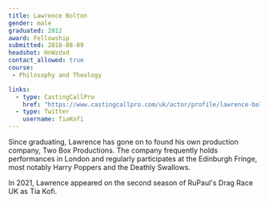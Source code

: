 ```yaml
---
title: Lawrence Bolton
gender: male
graduated: 2012
award: Fellowship
submitted: 2018-08-09
headshot: HnWzdxd
contact_allowed: true
course:
 - Philosophy and Theology

links:
  - type: CastingCallPro
    href: "https://www.castingcallpro.com/uk/actor/profile/lawrence-bolton-1"
  - type: Twitter
    username: TiaKofi
---
```


Since graduating, Lawrence has gone on to found his own production company, Two Box Productions. The company frequently holds performances in London and regularly participates at the Edinburgh Fringe, most notably Harry Poppers and the Deathly Swallows.

In 2021, Lawrence appeared on the second season of RuPaul's Drag Race UK as Tia Kofi.
